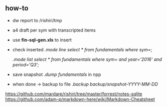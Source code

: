 

## how-to

- dw report to /rishiri/tmp
- a4 draft per sym with transcripted items
- use **fin-sql-gen.xls** to insert 

- check inserted
   _.mode line_
    _select * from fundamentals where sym=<sym>;_

   _.mode list_
	_select * from fundamentals where sym=<sym> and year='2016' and period='Q3';_
- save snapshot 
   _.dump fundamentals_ in npp
- when done -> backup to file
   _.backup  backup/snapshot-YYYY-MM-DD_

https://github.com/mardare/rishiri/tree/master/forrest/notes-sqlite
https://github.com/adam-p/markdown-here/wiki/Markdown-Cheatsheet